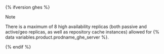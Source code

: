 {% ifversion ghes %}

>[!NOTE]
> There is a maximum of 8 high availability replicas (both passive and active/geo replicas, as well as repository cache instances) allowed for {% data variables.product.prodname_ghe_server %}.

{% endif %}
